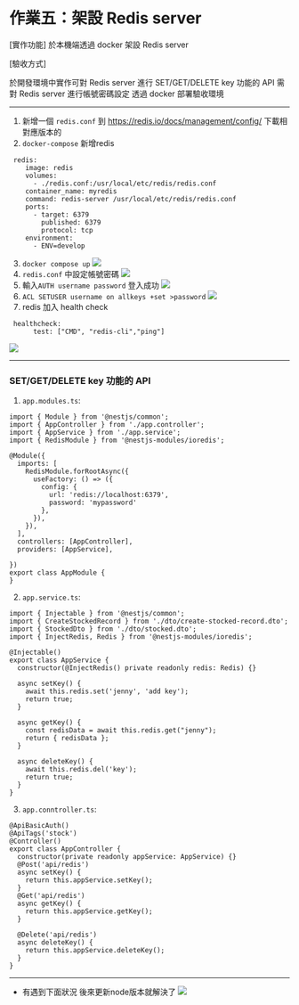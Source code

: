 # 作業五：架設 Redis server
[實作功能]
於本機端透過 docker 架設 Redis server

[驗收方式]

於開發環境中實作可對 Redis server 進行 SET/GET/DELETE key 功能的 API
需對 Redis server 進行帳號密碼設定
透過 docker 部署驗收環境

---
1. 新增一個 `redis.conf`
到 https://redis.io/docs/management/config/ 下載相對應版本的
2.  `docker-compose` 新增redis
```tsm
 redis:
    image: redis
    volumes:
      - ./redis.conf:/usr/local/etc/redis/redis.conf
    container_name: myredis
    command: redis-server /usr/local/etc/redis/redis.conf
    ports:
      - target: 6379
        published: 6379
        protocol: tcp
    environment: 
      - ENV=develop
```
3. `docker compose up`
![](https://i.imgur.com/umFCFle.png)
4. `redis.conf` 中設定帳號密碼
![](https://i.imgur.com/FR5snbg.png)
5. 輸入`AUTH username password` 登入成功
![](https://i.imgur.com/Ck1Lnpp.png)
7. `ACL SETUSER username on allkeys +set >password`
![](https://i.imgur.com/sUr8uYY.png)
9. redis 加入 health check
```tsm
 healthcheck:
      test: ["CMD", "redis-cli","ping"]
```



![](https://i.imgur.com/zWkxfyV.png)

---
###  SET/GET/DELETE key 功能的 API
1. `app.modules.ts`:
```tsm
import { Module } from '@nestjs/common';
import { AppController } from './app.controller';
import { AppService } from './app.service';
import { RedisModule } from '@nestjs-modules/ioredis';

@Module({
  imports: [
    RedisModule.forRootAsync({
      useFactory: () => ({
        config: { 
          url: 'redis://localhost:6379',
          password: 'mypassword'
        },
      }),
    }),
  ],
  controllers: [AppController],
  providers: [AppService],
  
})
export class AppModule {
}
```
2. `app.service.ts`:
```tsm
import { Injectable } from '@nestjs/common';
import { CreateStockedRecord } from './dto/create-stocked-record.dto';
import { StockedDto } from './dto/stocked.dto';
import { InjectRedis, Redis } from '@nestjs-modules/ioredis';

@Injectable()
export class AppService {
  constructor(@InjectRedis() private readonly redis: Redis) {}

  async setKey() {
    await this.redis.set('jenny', 'add key');
    return true;
  }

  async getKey() {
    const redisData = await this.redis.get("jenny");
    return { redisData };
  }

  async deleteKey() {
    await this.redis.del('key');
    return true;
  }
}
```
3. `app.conntroller.ts`:
```tsm
@ApiBasicAuth()
@ApiTags('stock')
@Controller()
export class AppController {
  constructor(private readonly appService: AppService) {}
  @Post('api/redis')
  async setKey() {
    return this.appService.setKey();
  }
  @Get('api/redis')
  async getKey() {
    return this.appService.getKey();
  }

  @Delete('api/redis')
  async deleteKey() {
    return this.appService.deleteKey();
  }
}
```
---
* 有遇到下面狀況 後來更新node版本就解決了
![](https://i.imgur.com/DPRTlt2.png)



